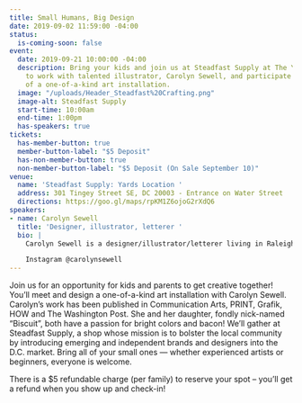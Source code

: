 ```yaml
---
title: Small Humans, Big Design
date: 2019-09-02 11:59:00 -04:00
status:
  is-coming-soon: false
event:
  date: 2019-09-21 10:00:00 -04:00
  description: Bring your kids and join us at Steadfast Supply at The Yards in DC
    to work with talented illustrator, Carolyn Sewell, and participate in the creation
    of a one-of-a-kind art installation.
  image: "/uploads/Header_Steadfast%20Crafting.png"
  image-alt: Steadfast Supply
  start-time: 10:00am
  end-time: 1:00pm
  has-speakers: true
tickets:
  has-member-button: true
  member-button-label: "$5 Deposit"
  has-non-member-button: true
  non-member-button-label: "$5 Deposit (On Sale September 10)"
venue:
  name: 'Steadfast Supply: Yards Location '
  address: 301 Tingey Street SE, DC 20003 - Entrance on Water Street
  directions: https://goo.gl/maps/rpKM1Z6ojoG2rXdQ6
speakers:
- name: Carolyn Sewell
  title: 'Designer, illustrator, letterer '
  bio: |
    Carolyn Sewell is a designer/illustrator/letterer living in Raleigh, NC. A potty-mouthed lover of all things typographic and bacony, her work is hand-lettered and deep-fried in butter and hugs, topped with shiny, irreverent sprinkles. Her work has been published in Communication Arts, PRINT, Grafik, HOW and The Washington Post. Some of her clients include Dairy Queen, Hillary Clinton, Princess Cruise Lines, Rite Aid, Southern Poverty Law Center, and Starbucks. Her favorite color is glitter and folks say she's nice.

    Instagram @carolynsewell
---
```


Join us for an opportunity for kids and parents to get creative together! You’ll meet and design a one-of-a-kind art installation with Carolyn Sewell. Carolyn’s work has been published in Communication Arts, PRINT, Grafik, HOW and The Washington Post. She and her daughter, fondly nick-named “Biscuit”, both have a passion for bright colors and bacon! We’ll gather at Steadfast Supply, a shop whose mission is to bolster the local community by introducing emerging and independent brands and designers into the D.C. market. Bring all of your small ones — whether experienced artists or beginners, everyone is welcome.
 
There is a $5 refundable charge (per family) to reserve your spot – you’ll get a refund when you show up and check-in! 
